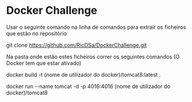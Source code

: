 # Docker Challenge

Usar o seguinte comando na linha de comandos para extrair os ficheiros que estão no repositório 

git clone https://github.com/RicDSa/DockerChallenge.git

Na pasta onde estão estes ficheiros correr os seguintes comandos (O Docker tem que estar ativado)

docker build -t (nome de utilizador do docker)/tomcat8:latest .

docker run --name tomcat -d -p 4016:4016 (nome de utilizador do docker)/tomcat8
